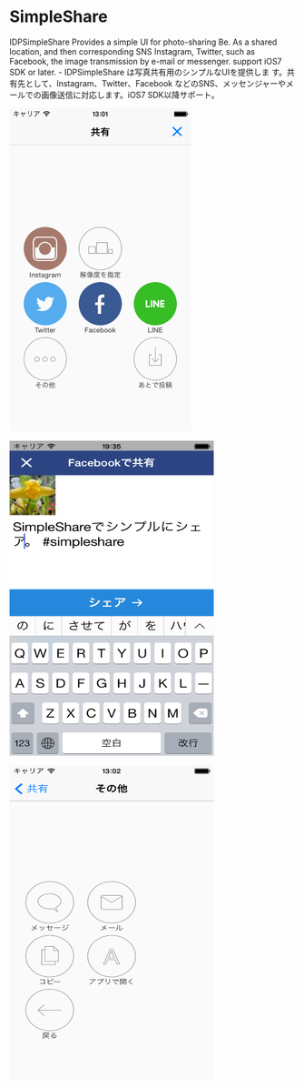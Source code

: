 SimpleShare
===========

IDPSimpleShare Provides a simple UI for photo-sharing  Be. As a shared location, and then corresponding SNS Instagram, Twitter, such as Facebook, the image transmission by e-mail or messenger. support iOS7 SDK or later. - IDPSimpleShare は写真共有用のシンプルなUIを提供しま す。共有先として、Instagram、Twitter、Facebook などのSNS、メッセンジャーやメールでの画像送信に対応します。iOS7 SDK以降サポート。


<img src="https://raw.githubusercontent.com/notoroid/SimpleShare/master/Screenshots/ss00.png" style="width: 320px; height: 568px;" alt="SimpleAuthorization" /></a>

<img src="https://raw.githubusercontent.com/notoroid/SimpleShare/master/Screenshots/ss01.png" style="width: 360px; height: 554px;" alt="SimpleAuthorization" /></a>

<img src="https://raw.githubusercontent.com/notoroid/SimpleShare/master/Screenshots/ss02.png" style="width: 360px; height: 554px;" alt="SimpleAuthorization" /></a>

